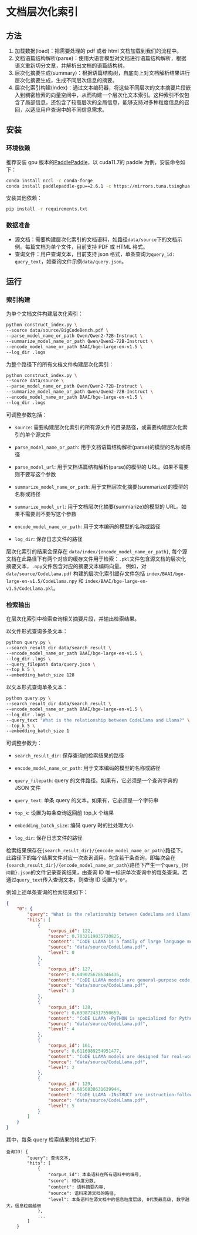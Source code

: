 # 文档层次化索引

## 方法

1. 加载数据(load)：把需要处理的 pdf 或者 html 文档加载到我们的流程中。
2. 文档语篇结构解析(parse)：使用大语言模型对文档进行语篇结构解析，根据语义重新切分文章，并解析出文档的语篇结构树。
3. 层次化摘要生成(summary)：根据语篇结构树，自底向上对文档解析结果进行层次化摘要生成，生成不同层次信息的摘要。
4. 层次化索引构建(index)：通过文本编码器，将这些不同层次的文本摘要片段嵌入到稠密检索的向量空间中，从而构建一个层次化文本索引。这种索引不仅包含了局部信息，还包含了较高层次的全局信息，能够支持对多种粒度信息的召回，以适应用户查询中的不同信息需求。

## 安装

### 环境依赖

推荐安装 gpu 版本的[PaddlePaddle](https://www.paddlepaddle.org.cn/install/quick?docurl=/documentation/docs/zh/install/conda/linux-conda.html)，以 cuda11.7的 paddle 为例，安装命令如下：

```bash
conda install nccl -c conda-forge
conda install paddlepaddle-gpu==2.6.1 -c https://mirrors.tuna.tsinghua.edu.cn/anaconda/cloud/Paddle/ -c conda-forge
```
安装其他依赖：
```bash
pip install -r requirements.txt
```

### 数据准备

- 源文档：需要构建层次化索引的文档语料，如路径`data/source`下的文档示例。每篇文档为单个文件，目前支持 PDF 或 HTML 格式。
- 查询文件：用户查询文本，目前支持 json 格式，单条查询为`query_id: query_text`，如查询文件示例`data/query.json`。


## 运行

### 索引构建

为单个文档文件构建层次化索引：
```bash
python construct_index.py \
--source data/source/BigCodeBench.pdf \
--parse_model_name_or_path Qwen/Qwen2-72B-Instruct \
--summarize_model_name_or_path Qwen/Qwen2-72B-Instruct \
--encode_model_name_or_path BAAI/bge-large-en-v1.5 \
--log_dir .logs
```

为整个路径下的所有文档文件构建层次化索引：
```bash
python construct_index.py \
--source data/source \
--parse_model_name_or_path Qwen/Qwen2-72B-Instruct \
--summarize_model_name_or_path Qwen/Qwen2-72B-Instruct \
--encode_model_name_or_path BAAI/bge-large-en-v1.5 \
--log_dir .logs
```

可调整参数包括：
- `source`: 需要构建层次化索引的所有源文件的目录路径，或需要构建层次化索引的单个源文件

- `parse_model_name_or_path`: 用于文档语篇结构解析(parse)的模型的名称或路径

- `parse_model_url`: 用于文档语篇结构解析(parse)的模型的 URL。如果不需要则不要写这个参数

- `summarize_model_name_or_path`: 用于文档层次化摘要(summarize)的模型的名称或路径

- `summarize_model_url`: 用于文档层次化摘要(summarize)的模型的 URL。如果不需要则不要写这个参数

- `encode_model_name_or_path`: 用于文本编码的模型的名称或路径

- `log_dir`: 保存日志文件的路径

层次化索引的结果会保存在 `data/index/{encode_model_name_or_path}`, 每个源文档在此路径下有两个对应的缓存文件用于检索：`.pkl`文件包含源文档的层次化摘要文本，`.npy`文件包含对应的摘要文本编码向量。
例如，对 `data/source/CodeLlama.pdf` 构建的层次化索引缓存文件包括 `index/BAAI/bge-large-en-v1.5/CodeLlama.npy` 和 `index/BAAI/bge-large-en-v1.5/CodeLlama.pkl`。

### 检索输出

在层次化索引中检索查询相关摘要片段，并输出检索结果。

以文件形式查询多条文本：
```bash
python query.py \
--search_result_dir data/search_result \
--encode_model_name_or_path BAAI/bge-large-en-v1.5 \
--log_dir .logs \
--query_filepath data/query.json \
--top_k 5 \
--embedding_batch_size 128
```

以文本形式查询单条文本：
```bash
python query.py \
--search_result_dir data/search_result \
--encode_model_name_or_path BAAI/bge-large-en-v1.5 \
--log_dir .logs \
--query_text "What is the relationship between CodeLlama and Llama?" \
--top_k 5 \
--embedding_batch_size 1
```

可调整参数为：
- `search_result_dir`: 保存查询的检索结果的路径

- `encode_model_name_or_path`: 用于文本编码的模型的名称或路径

- `query_filepath`: query 的文件路径。如果有，它必须是一个查询字典的 JSON 文件

- `query_text`: 单条 query 的文本。如果有，它必须是一个字符串

- `top_k`: 设置为每条查询返回前 top_k 个结果

- `embedding_batch_size`: 编码 query 时的批处理大小

- `log_dir`: 保存日志文件的路径

检索结果保存在`{search_result_dir}/{encode_model_name_or_path}`路径下。此路径下的每个结果文件对应一次查询调用，包含若干条查询，即每次会在`{search_result_dir}/{encode_model_name_or_path}`路径下产生一个`query_{时间戳}.json`的文件记录查询结果，由查询 ID 唯一标识单次查询中的每条查询。若通过`query_text`传入查询文本，则查询 ID 设置为`"0"`。

例如上述单条查询的检索结果如下：
```json
{
    "0": {
        "query": "What is the relationship between CodeLlama and Llama?",
        "hits": [
            {
                "corpus_id": 122,
                "score": 0.7032119035720825,
                "content": "CoDE LLAMA is a family of large language models for code, based on LLAMA 2, designed for state-of-the-art performance in programming tasks, including infilling, large context handling, and zero-shot instruction-following, with a focus on safety and alignment.",
                "source": "data/source/CodeLlama.pdf",
                "level": 0
            },
            {
                "corpus_id": 127,
                "score": 0.6490256786346436,
                "content": "CoDE LLAMA models are general-purpose code generation tools, with specialized versions like CoDE LLAMA -PyTHON for Python code and CoDE LLAMA -INsTRUCT for understanding and executing instructions.",
                "source": "data/source/CodeLlama.pdf",
                "level": 3
            },
            {
                "corpus_id": 128,
                "score": 0.6398724317550659,
                "content": "CoDE LLAMA -PyTHON is specialized for Python code generation, while CoDE LLAMA -INsTRUCT models are designed to understand and execute instructions.",
                "source": "data/source/CodeLlama.pdf",
                "level": 4
            },
            {
                "corpus_id": 161,
                "score": 0.6116989254951477,
                "content": "CoDE LLAMA models are designed for real-world applications, excelling in infilling and large context handling, and they achieve state-of-the-art performance on code generation benchmarks while ensuring safety and alignment.",
                "source": "data/source/CodeLlama.pdf",
                "level": 2
            },
            {
                "corpus_id": 129,
                "score": 0.6056838631629944,
                "content": "CoDE LLAMA -INsTRUCT are instruction-following models designed to understand and execute instructions.",
                "source": "data/source/CodeLlama.pdf",
                "level": 5
            }
        ]
    }
}
```
其中，每条 query 检索结果的格式如下:
```
查询ID: {
        "query": 查询文本,
        "hits": [
            {
                "corpus_id": 本条语料在所有语料中的编号,
                "score": 相似度分数,
                "content": 语料摘要内容,
                "source": 语料来源文档的路径,
                "level": 本条语料在源文档中的信息粒度层级, 0代表最高级, 数字越大，信息粒度越细
            },
            ...
        ]
    }
```

